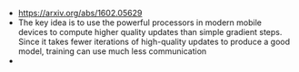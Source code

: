 - https://arxiv.org/abs/1602.05629
- The key idea is to use the powerful processors in modern mobile devices  to compute higher quality updates than simple gradient steps. Since it takes fewer iterations of high-quality updates to produce a good model, training can use much less communication
-